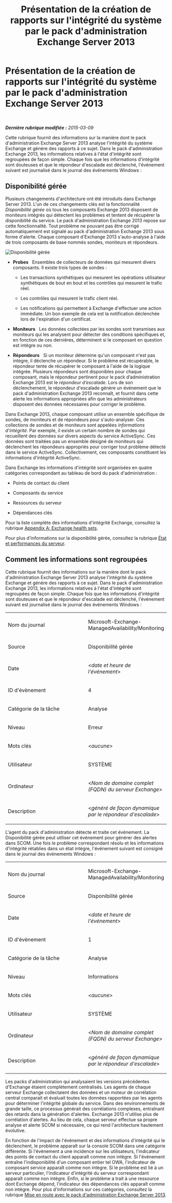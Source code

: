 ﻿---
title: Présentation de la création de rapports sur l'intégrité du système par le pack d'administration Exchange Server 2013
TOCTitle: Présentation de la création de rapports sur l'intégrité du système par le pack d'administration Exchange Server 2013
ms:assetid: 6ca8847f-93fe-458d-bd43-7afad7fdd2f4
ms:mtpsurl: https://technet.microsoft.com/fr-fr/library/Dn195910(v=EXCHG.150)
ms:contentKeyID: 53275524
ms.date: 04/03/2015
mtps_version: v=EXCHG.150
ms.translationtype: HT
---

# Présentation de la création de rapports sur l'intégrité du système par le pack d'administration Exchange Server 2013

 

_**Dernière rubrique modifiée :**  2015-03-09_

Cette rubrique fournit des informations sur la manière dont le pack d'administration Exchange Server 2013 analyse l'intégrité du système Exchange et génère des rapports à ce sujet. Dans le pack d'administration Exchange 2013, les informations relatives à l'état d'intégrité sont regroupées de façon simple. Chaque fois que les informations d'intégrité sont douteuses et que le répondeur d'escalade est déclenché, l'événement suivant est journalisé dans le journal des événements Windows :

## Disponibilité gérée

Plusieurs changements d'architecture ont été introduits dans Exchange Server 2013. L'un de ces changements clés est la fonctionnalité *Disponibilité gérée* où tous les composants Exchange 2013 disposent de moniteurs intégrés qui détectent les problèmes et tentent de récupérer la disponibilité du service. Le pack d'administration Exchange 2013 repose sur cette fonctionnalité. Tout problème ne pouvant pas être corrigé automatiquement est signalé au pack d'administration Exchange 2013 sous forme d'alerte. Chaque composant d'Exchange 2013 s'auto-analyse à l'aide de trois composants de base nommés sondes, moniteurs et répondeurs.

![Disponibilité gérée](images/Dn195910.dd5febae-d05e-4089-a3f5-1691b2d9a3d7(EXCHG.150).png "Disponibilité gérée")

  - **Probes**   Ensembles de collecteurs de données qui mesurent divers composants. Il existe trois types de sondes :
    
      - Les transactions synthétiques qui mesurent les opérations utilisateur synthétiques de bout en bout et les contrôles qui mesurent le trafic réel.
    
      - Les contrôles qui mesurent le trafic client réel.
    
      - Les notifications qui permettent à Exchange d'effectuer une action immédiate. Un bon exemple de cela est la notification déclenchée lors de l'expiration d'un certificat.

  - **Moniteurs**   Les données collectées par les sondes sont transmises aux moniteurs qui les analysent pour détecter des conditions spécifiques et, en fonction de ces dernières, déterminent si le composant en question est intègre ou non.

  - **Répondeurs**   Si un moniteur détermine qu'un composant n'est pas intègre, il déclenche un répondeur. Si le problème est récupérable, le répondeur tente de récupérer le composant à l'aide de la logique intégrée. Plusieurs répondeurs sont disponibles pour chaque composant, mais le répondeur pertinent pour le pack d’administration Exchange 2013 est le *répondeur d’escalade*. Lors de son déclenchement, le répondeur d'escalade génère un événement que le pack d'administration Exchange 2013 reconnaît, et fournit dans cette alerte les informations appropriées afin que les administrateurs disposent des données nécessaires pour corriger le problème.

Dans Exchange 2013, chaque composant utilise un ensemble spécifique de sondes, de moniteurs et de répondeurs pour s'auto-analyser. Ces collections de sondes et de moniteurs sont appelées *informations d'intégrité*. Par exemple, il existe un certain nombre de sondes qui recueillent des données sur divers aspects du service ActiveSync. Ces données sont traitées pas un ensemble désigné de moniteurs qui déclenchent les répondeurs appropriés pour corriger tout problème détecté dans le service ActiveSync. Collectivement, ces composants constituent les informations d'intégrité ActiveSync.

Dans Exchange les informations d'intégrité sont organisées en quatre catégories correspondant au tableau de bord du pack d'administration :

  - Points de contact du client

  - Composants du service

  - Ressources du serveur

  - Dépendances clés

Pour la liste complète des informations d'intégrité Exchange, consultez la rubrique [Appendix A: Exchange health sets](appendix-a-exchange-health-sets.md).

Pour plus d'informations sur la disponibilité gérée, consultez la rubrique [État et performances du serveur](https://technet.microsoft.com/fr-fr/library/jj150551\(v=exchg.150\)).

## Comment les informations sont regroupées

Cette rubrique fournit des informations sur la manière dont le pack d'administration Exchange Server 2013 analyse l'intégrité du système Exchange et génère des rapports à ce sujet. Dans le pack d'administration Exchange 2013, les informations relatives à l'état d'intégrité sont regroupées de façon simple. Chaque fois que les informations d'intégrité sont douteuses et que le répondeur d'escalade est déclenché, l'événement suivant est journalisé dans le journal des événements Windows :


<table>
<colgroup>
<col style="width: 50%" />
<col style="width: 50%" />
</colgroup>
<tbody>
<tr class="odd">
<td><p>Nom du journal</p></td>
<td><p>Microsoft-Exchange-ManagedAvailability/Monitoring</p></td>
</tr>
<tr class="even">
<td><p>Source</p></td>
<td><p>Disponibilité gérée</p></td>
</tr>
<tr class="odd">
<td><p>Date</p></td>
<td><p>&lt;<em>date et heure de l'événement</em>&gt;</p></td>
</tr>
<tr class="even">
<td><p>ID d'évènement</p></td>
<td><p>4</p></td>
</tr>
<tr class="odd">
<td><p>Catégorie de la tâche</p></td>
<td><p>Analyse</p></td>
</tr>
<tr class="even">
<td><p>Niveau</p></td>
<td><p>Erreur</p></td>
</tr>
<tr class="odd">
<td><p>Mots clés</p></td>
<td><p>&lt;<em>aucune</em>&gt;</p></td>
</tr>
<tr class="even">
<td><p>Utilisateur</p></td>
<td><p>SYSTÈME</p></td>
</tr>
<tr class="odd">
<td><p>Ordinateur</p></td>
<td><p>&lt;<em>Nom de domaine complet (FQDN) du serveur Exchange</em>&gt;</p></td>
</tr>
<tr class="even">
<td><p>Description</p></td>
<td><p>&lt;<em>généré de façon dynamique par le répondeur d'escalade</em>&gt;</p></td>
</tr>
</tbody>
</table>


L'agent du pack d'administration détecte et traite cet événement. La Disponibilité gérée peut utiliser cet événement pour générer des alertes dans SCOM. Une fois le problème correspondant résolu et les informations d'intégrité rétablies dans un état intègre, l'événement suivant est consigné dans le journal des événements Windows :


<table>
<colgroup>
<col style="width: 50%" />
<col style="width: 50%" />
</colgroup>
<tbody>
<tr class="odd">
<td><p>Nom du journal</p></td>
<td><p>Microsoft-Exchange-ManagedAvailability/Monitoring</p></td>
</tr>
<tr class="even">
<td><p>Source</p></td>
<td><p>Disponibilité gérée</p></td>
</tr>
<tr class="odd">
<td><p>Date</p></td>
<td><p>&lt;<em>date et heure de l'événement</em>&gt;</p></td>
</tr>
<tr class="even">
<td><p>ID d'évènement</p></td>
<td><p>1</p></td>
</tr>
<tr class="odd">
<td><p>Catégorie de la tâche</p></td>
<td><p>Analyse</p></td>
</tr>
<tr class="even">
<td><p>Niveau</p></td>
<td><p>Informations</p></td>
</tr>
<tr class="odd">
<td><p>Mots clés</p></td>
<td><p>&lt;<em>aucune</em>&gt;</p></td>
</tr>
<tr class="even">
<td><p>Utilisateur</p></td>
<td><p>SYSTÈME</p></td>
</tr>
<tr class="odd">
<td><p>Ordinateur</p></td>
<td><p>&lt;<em>Nom de domaine complet (FQDN) du serveur Exchange</em>&gt;</p></td>
</tr>
<tr class="even">
<td><p>Description</p></td>
<td><p>&lt;<em>généré de façon dynamique par le répondeur d'escalade</em>&gt;</p></td>
</tr>
</tbody>
</table>


Les packs d'administration qui analysaient les versions précédentes d'Exchange étaient complètement centralisés. Les agents de chaque serveur Exchange collectaient des données et un moteur de corrélation central comparait et évaluait toutes les données rapportées par les agents pour déterminer l'intégrité globale du service. Dans des environnements de grande taille, ce processus générait des corrélations complexes, entraînant des retards dans la génération d'alertes. Exchange 2013 n'utilise plus de corrélation d'alertes. Au lieu de cela, chaque serveur effectue sa propre analyse et alerte SCOM si nécessaire, ce qui rend l'architecture hautement évolutive.

En fonction de l'impact de l'événement et des informations d'intégrité qui le déclenchent, le problème apparaît sur la console SCOM dans une catégorie différente. Si l'événement a une incidence sur les utilisateurs, l'indicateur des points de contact du client apparaît comme non intègre. Si l'événement entraîne l'indisponibilité d'un composant entier tel OWA, l'indicateur de composant service apparaît comme non intègre. Si le problème est lié à un serveur particulier, l'indicateur d'intégrité du serveur correspondant apparaît comme non intègre. Enfin, si le problème a trait à une ressource dont Exchange dépend, l'indicateur des dépendances clés apparaît comme non intègre. Pour plus d'informations sur ces catégories, consultez la rubrique [Mise en route avec le pack d'administration Exchange Server 2013](getting-started-with-exchange-server-2013-management-pack.md).

